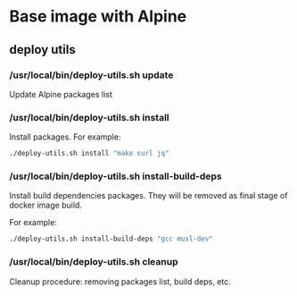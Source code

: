 # Base image with Alpine

## deploy utils

### /usr/local/bin/deploy-utils.sh update

Update Alpine packages list

### /usr/local/bin/deploy-utils.sh install

Install packages. For example:

```sh
./deploy-utils.sh install "make curl jq"
```

### /usr/local/bin/deploy-utils.sh install-build-deps

Install build dependencies packages. They will be removed as final stage of docker image build. 

For example:
```sh
./deploy-utils.sh install-build-deps "gcc musl-dev"
```

### /usr/local/bin/deploy-utils.sh cleanup

Cleanup procedure: removing packages list, build deps, etc.
